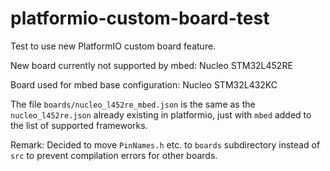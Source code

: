 # platformio-custom-board-test

Test to use new PlatformIO custom board feature.

New board currently not supported by mbed: Nucleo STM32L452RE

Board used for mbed base configuration: Nucleo STM32L432KC

The file `boards/nucleo_l452re_mbed.json` is the same as the `nucleo_l452re.json` already existing in platformio, just with `mbed` added to the list of supported frameworks.

Remark: Decided to move `PinNames.h` etc. to `boards` subdirectory instead of `src` to prevent compilation errors for other boards.
